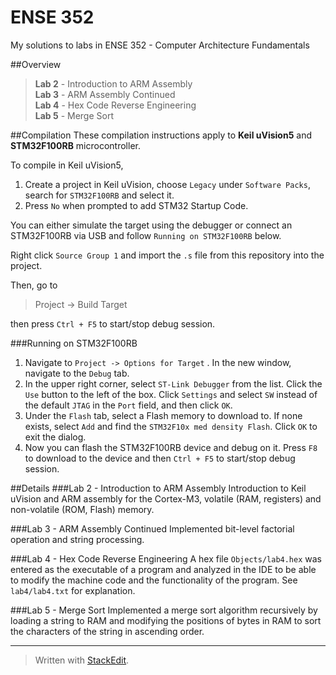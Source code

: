 # ENSE 352
My solutions to labs in ENSE 352 - Computer Architecture Fundamentals

##Overview
>**Lab 2** - Introduction to ARM Assembly  
>**Lab 3** - ARM Assembly Continued  
>**Lab 4** - Hex Code Reverse Engineering  
>**Lab 5** - Merge Sort  

##Compilation
These compilation instructions apply to **Keil uVision5** and **STM32F100RB** microcontroller.

To compile in Keil uVision5, 

1. Create a project in Keil uVision, choose `Legacy` under `Software Packs`, search for `STM32F100RB` and select it.
 2. Press `No` when prompted to add STM32 Startup Code.

You can either simulate the target using the debugger or connect an STM32F100RB via USB and follow `Running on STM32F100RB` below.

Right click `Source Group 1` and import the `.s` file from this repository into the project.

Then, go to
>Project -> Build Target

then press `Ctrl + F5` to start/stop debug session.

###Running on STM32F100RB
 1. Navigate to `Project -> Options for Target` . In the new window, navigate to the `Debug` tab.
 2. In the upper right corner, select `ST-Link Debugger` from the list. Click the `Use` button to the left of the box. Click `Settings` and select `SW` instead of the default `JTAG` in the `Port` field, and then click `OK`.
 3. Under the `Flash` tab, select a Flash memory to download to. If none exists, select `Add` and find the `STM32F10x med density Flash`. Click `OK` to exit the dialog.
 4. Now you can flash the STM32F100RB device and debug on it. Press `F8` to download to the device and then `Ctrl + F5` to start/stop debug session.

##Details
###Lab 2 - Introduction to ARM Assembly
Introduction to Keil uVision and ARM assembly for the Cortex-M3, volatile (RAM, registers) and non-volatile (ROM, Flash) memory.

###Lab 3 - ARM Assembly Continued
Implemented bit-level factorial operation and string processing.

###Lab 4 - Hex Code Reverse Engineering
A hex file `Objects/lab4.hex` was entered as the executable of a program and analyzed in the IDE to be able to modify the machine code and the functionality of the program. See `lab4/lab4.txt` for explanation.  

###Lab 5 - Merge Sort
Implemented a merge sort algorithm recursively by loading a string to RAM and modifying the positions of bytes in RAM to sort the characters of the string in ascending order.  

---
> Written with [StackEdit](https://stackedit.io/).